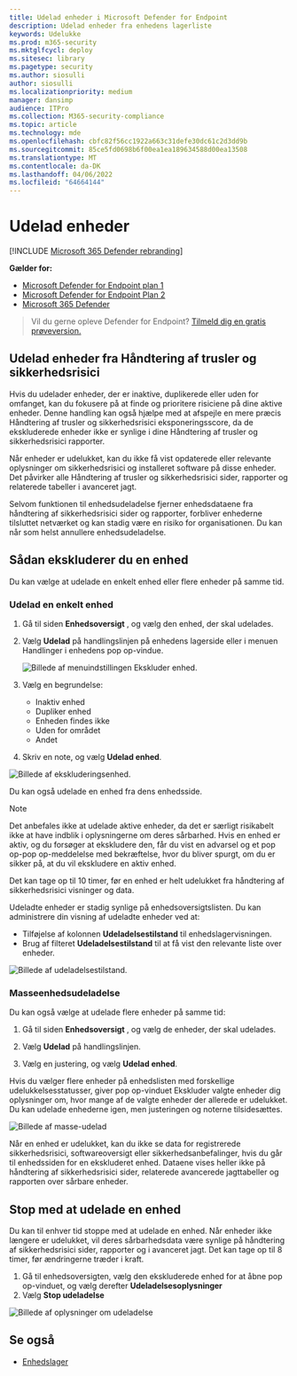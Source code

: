 ```yaml
---
title: Udelad enheder i Microsoft Defender for Endpoint
description: Udelad enheder fra enhedens lagerliste
keywords: Udelukke
ms.prod: m365-security
ms.mktglfcycl: deploy
ms.sitesec: library
ms.pagetype: security
ms.author: siosulli
author: siosulli
ms.localizationpriority: medium
manager: dansimp
audience: ITPro
ms.collection: M365-security-compliance
ms.topic: article
ms.technology: mde
ms.openlocfilehash: cbfc82f56cc1922a663c31defe30dc61c2d3dd9b
ms.sourcegitcommit: 85ce5fd0698b6f00ea1ea189634588d00ea13508
ms.translationtype: MT
ms.contentlocale: da-DK
ms.lasthandoff: 04/06/2022
ms.locfileid: "64664144"
---
```

# <a name="exclude-devices"></a>Udelad enheder

[!INCLUDE [Microsoft 365 Defender rebranding](../../includes/microsoft-defender.md)]

**Gælder for:**

- [Microsoft Defender for Endpoint plan 1](https://go.microsoft.com/fwlink/p/?linkid=2154037)
- [Microsoft Defender for Endpoint Plan 2](https://go.microsoft.com/fwlink/p/?linkid=2154037)
- [Microsoft 365 Defender](https://go.microsoft.com/fwlink/?linkid=2118804)

> Vil du gerne opleve Defender for Endpoint? [Tilmeld dig en gratis prøveversion.](https://signup.microsoft.com/create-account/signup?products=7f379fee-c4f9-4278-b0a1-e4c8c2fcdf7e&ru=https://aka.ms/MDEp2OpenTrial?ocid=docs-wdatp-respondmachine-abovefoldlink)

## <a name="exclude-devices-from-threat-and-vulnerability-management"></a>Udelad enheder fra Håndtering af trusler og sikkerhedsrisici

Hvis du udelader enheder, der er inaktive, duplikerede eller uden for omfanget, kan du fokusere på at finde og prioritere risiciene på dine aktive enheder. Denne handling kan også hjælpe med at afspejle en mere præcis Håndtering af trusler og sikkerhedsrisici eksponeringsscore, da de ekskluderede enheder ikke er synlige i dine Håndtering af trusler og sikkerhedsrisici rapporter.

Når enheder er udelukket, kan du ikke få vist opdaterede eller relevante oplysninger om sikkerhedsrisici og installeret software på disse enheder. Det påvirker alle Håndtering af trusler og sikkerhedsrisici sider, rapporter og relaterede tabeller i avanceret jagt.

Selvom funktionen til enhedsudeladelse fjerner enhedsdataene fra håndtering af sikkerhedsrisici sider og rapporter, forbliver enhederne tilsluttet netværket og kan stadig være en risiko for organisationen. Du kan når som helst annullere enhedsudeladelse.

## <a name="how-to-exclude-a-device"></a>Sådan ekskluderer du en enhed

Du kan vælge at udelade en enkelt enhed eller flere enheder på samme tid.

### <a name="exclude-a-single-device"></a>Udelad en enkelt enhed

1. Gå til siden **Enhedsoversigt** , og vælg den enhed, der skal udelades.
2. Vælg **Udelad** på handlingslinjen på enhedens lagerside eller i menuen Handlinger i enhedens pop op-vindue.

   ![Billede af menuindstillingen Ekskluder enhed.](images/exclude-devices-menu.png)

3. Vælg en begrundelse:

    - Inaktiv enhed
    - Dupliker enhed
    - Enheden findes ikke
    - Uden for området
    - Andet

4. Skriv en note, og vælg **Udelad enhed**.

![Billede af ekskluderingsenhed.](images/exclude-device.png)

Du kan også udelade en enhed fra dens enhedsside.

> [!NOTE]
> Det anbefales ikke at udelade aktive enheder, da det er særligt risikabelt ikke at have indblik i oplysningerne om deres sårbarhed. Hvis en enhed er aktiv, og du forsøger at ekskludere den, får du vist en advarsel og et pop op-pop op-meddelelse med bekræftelse, hvor du bliver spurgt, om du er sikker på, at du vil ekskludere en aktiv enhed.

Det kan tage op til 10 timer, før en enhed er helt udelukket fra håndtering af sikkerhedsrisici visninger og data.

Udeladte enheder er stadig synlige på enhedsoversigtslisten. Du kan administrere din visning af udeladte enheder ved at:

- Tilføjelse af kolonnen **Udeladelsestilstand** til enhedslagervisningen.
- Brug af filteret **Udeladelsestilstand** til at få vist den relevante liste over enheder.

![Billede af udeladelsestilstand.](images/exclusion-state.png)

### <a name="bulk-device-exclusion"></a>Masseenhedsudeladelse

Du kan også vælge at udelade flere enheder på samme tid:

1. Gå til siden **Enhedsoversigt** , og vælg de enheder, der skal udelades.

2. Vælg **Udelad** på handlingslinjen.

3. Vælg en justering, og vælg **Udelad enhed**.

Hvis du vælger flere enheder på enhedslisten med forskellige udelukkelsesstatusser, giver pop op-vinduet Ekskluder valgte enheder dig oplysninger om, hvor mange af de valgte enheder der allerede er udelukket. Du kan udelade enhederne igen, men justeringen og noterne tilsidesættes.

![Billede af masse-udelad](images/exclude-device-bulk.png)

Når en enhed er udelukket, kan du ikke se data for registrerede sikkerhedsrisici, softwareoversigt eller sikkerhedsanbefalinger, hvis du går til enhedssiden for en ekskluderet enhed. Dataene vises heller ikke på håndtering af sikkerhedsrisici sider, relaterede avancerede jagttabeller og rapporten over sårbare enheder.

## <a name="stop-excluding-a-device"></a>Stop med at udelade en enhed

Du kan til enhver tid stoppe med at udelade en enhed. Når enheder ikke længere er udelukket, vil deres sårbarhedsdata være synlige på håndtering af sikkerhedsrisici sider, rapporter og i avanceret jagt. Det kan tage op til 8 timer, før ændringerne træder i kraft.

1. Gå til enhedsoversigten, vælg den ekskluderede enhed for at åbne pop op-vinduet, og vælg derefter **Udeladelsesoplysninger**
2. Vælg **Stop udeladelse**

![Billede af oplysninger om udeladelse](images/exclusion-details.png)

## <a name="see-also"></a>Se også

- [Enhedslager](machines-view-overview.md)
